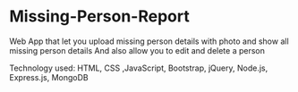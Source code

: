 # Missing-Person-Report

Web App that let you upload missing person details with photo and show all missing person details And also allow you to edit and delete a person

Technology used: HTML, CSS ,JavaScript, Bootstrap, jQuery, Node.js, Express.js, MongoDB
